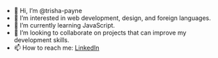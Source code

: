 - 👋 Hi, I’m @trisha-payne
- 👀 I’m interested in web development, design, and foreign languages.
- 🌱 I’m currently learning JavaScript.
- 💞️ I’m looking to collaborate on projects that can improve my development skills.
- 📫 How to reach me: <a href="https://www.linkedin.com/in/trisha-payne/" alt="LinkedIn">LinkedIn</a>

<!---
trisha-payne/trisha-payne is a ✨ special ✨ repository because its `README.md` (this file) appears on your GitHub profile.
You can click the Preview link to take a look at your changes.
--->
